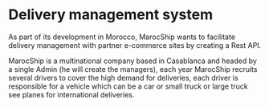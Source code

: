 # Delivery management system

As part of its development in Morocco, MarocShip wants to facilitate delivery management with partner e-commerce sites by creating a Rest API.

MarocShip is a multinational company based in Casablanca and headed by a single Admin (he will create the managers), each year MarocShip recruits several drivers to cover the high demand for deliveries, each driver is responsible for a vehicle which can be a car or small truck or large truck see planes for international deliveries.
